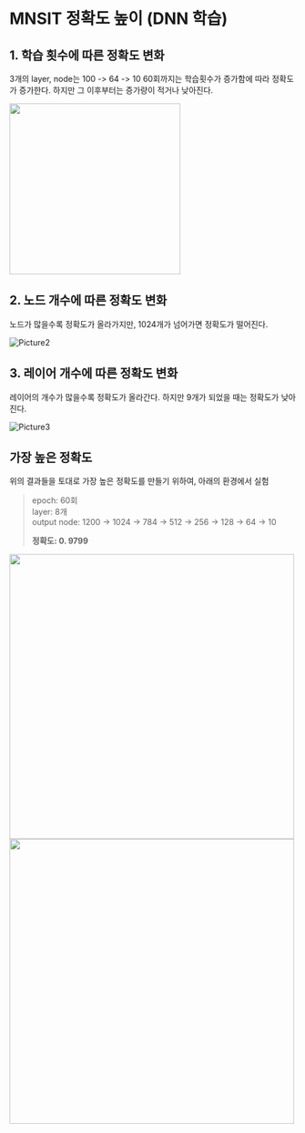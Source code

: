 # MNSIT 정확도 높이 (DNN 학습)

## 1. 학습 횟수에 따른 정확도 변화
3개의 layer, node는 100 -> 64 -> 10
60회까지는 학습횟수가 증가함에 따라 정확도가 증가한다.
하지만 그 이후부터는 증가량이 적거나 낮아진다.

<img width="300px" src="https://user-images.githubusercontent.com/68562176/170721806-a32bd8b5-9a82-422e-bc45-090a4fc91138.jpg">

## 2. 노드 개수에 따른 정확도 변화
노드가 많을수록 정확도가 올라가지만, 1024개가 넘어가면 정확도가 떨어진다.

![Picture2](https://user-images.githubusercontent.com/68562176/170721837-d3226a50-e8e1-46da-956c-aa7686bf2209.jpg)

## 3. 레이어 개수에 따른 정확도 변화
레이어의 개수가 많을수록 정확도가 올라간다. 하지만 9개가 되었을 때는 정확도가 낮아진다.

![Picture3](https://user-images.githubusercontent.com/68562176/170721864-2831b48b-5eef-4e29-9b7d-ebed5acb202f.jpg)

## 가장 높은 정확도
위의 결과들을 토대로 가장 높은 정확도를 만들기 위하여, 아래의 환경에서 실험
>epoch: 60회     
layer: 8개       
output node: 1200 -> 1024 -> 784 -> 512 -> 256 -> 128 -> 64 -> 10   
>
>**정확도: 0. 9799**

<img width="500px" src="https://user-images.githubusercontent.com/68562176/170721898-62ba126b-f863-4b84-b5d7-00078e4a5d9f.jpg">
<img width="500px" src="https://user-images.githubusercontent.com/68562176/170721920-a389b679-986c-469e-b613-c2e9dfcf93aa.jpg">
